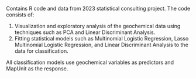 Contains R code and data from 2023 statistical consulting project. 
The code consists of:

1) Visualization and exploratory analysis of the geochemical data using techniques such as PCA and Linear Discriminant Analysis.
2) Fitting statistical models such as Multinomial Logistic Regression, Lasso Multinomial Logistic Regression, and Linear Discriminant Analysis to the data for classification.

All classification models use geochemical variables as predictors and MapUnit as the response. 
